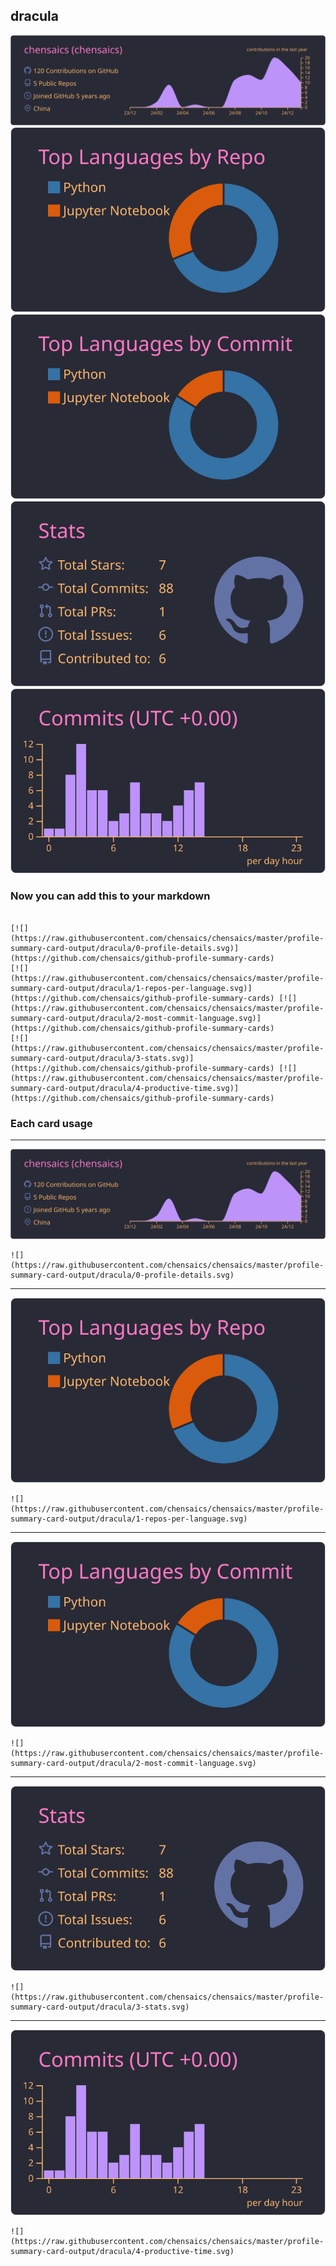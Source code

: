 ## dracula

[![](./0-profile-details.svg)](https://github.com/chensaics/github-profile-summary-cards)
[![](./1-repos-per-language.svg)](https://github.com/chensaics/github-profile-summary-cards) [![](./2-most-commit-language.svg)](https://github.com/chensaics/github-profile-summary-cards)
[![](./3-stats.svg)](https://github.com/chensaics/github-profile-summary-cards) [![](./4-productive-time.svg)](https://github.com/chensaics/github-profile-summary-cards)
### Now you can add this to your markdown
```

[![](https://raw.githubusercontent.com/chensaics/chensaics/master/profile-summary-card-output/dracula/0-profile-details.svg)](https://github.com/chensaics/github-profile-summary-cards)
[![](https://raw.githubusercontent.com/chensaics/chensaics/master/profile-summary-card-output/dracula/1-repos-per-language.svg)](https://github.com/chensaics/github-profile-summary-cards) [![](https://raw.githubusercontent.com/chensaics/chensaics/master/profile-summary-card-output/dracula/2-most-commit-language.svg)](https://github.com/chensaics/github-profile-summary-cards)
[![](https://raw.githubusercontent.com/chensaics/chensaics/master/profile-summary-card-output/dracula/3-stats.svg)](https://github.com/chensaics/github-profile-summary-cards) [![](https://raw.githubusercontent.com/chensaics/chensaics/master/profile-summary-card-output/dracula/4-productive-time.svg)](https://github.com/chensaics/github-profile-summary-cards)

```

### Each card usage
---

![](./0-profile-details.svg)

```
![](https://raw.githubusercontent.com/chensaics/chensaics/master/profile-summary-card-output/dracula/0-profile-details.svg)
```

    

---

![](./1-repos-per-language.svg)

```
![](https://raw.githubusercontent.com/chensaics/chensaics/master/profile-summary-card-output/dracula/1-repos-per-language.svg)
```

    

---

![](./2-most-commit-language.svg)

```
![](https://raw.githubusercontent.com/chensaics/chensaics/master/profile-summary-card-output/dracula/2-most-commit-language.svg)
```

    

---

![](./3-stats.svg)

```
![](https://raw.githubusercontent.com/chensaics/chensaics/master/profile-summary-card-output/dracula/3-stats.svg)
```

    

---

![](./4-productive-time.svg)

```
![](https://raw.githubusercontent.com/chensaics/chensaics/master/profile-summary-card-output/dracula/4-productive-time.svg)
```

    

